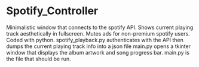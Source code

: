 # Spotify_Controller
Minimalistic window that connects to the spotify API. Shows current playing track aesthetically in fullscreen. Mutes ads for non-premium spotify users.  Coded with python.
spotify_playback.py authenticates with the API then dumps the current playing track info into a json file
main.py opens a tkinter window that displays the album artwork and song progress bar.
main.py is the file that should be run.
